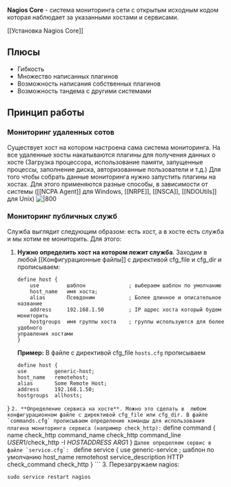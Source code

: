 **Nagios Core** - система мониторинга сети с открытым исходным кодом которая наблюдает за указанными хостами и сервисами.

[[Установка Nagios Core]]
## Плюсы
- Гибкость
- Множество написанных плагинов
- Возможность написания собственных плагинов
- Возможность тандема с другими системами
## Принцип работы
### Мониторинг удаленных сотов
Существует хост на котором настроена сама система мониторинга. На все удаленные хосты накатываются плагины для получения данных о хосте (Загрузка процессора, использование памяти, запущенные процессы, заполнение диска, авторизованные пользователи и т.д.)
Для того чтобы собрать данные мониторинга нужно запустить плагины на хостах. Для этого применяются разные способы, в зависимости от системы ([[NCPA Agent]] для Windows, [[NRPE]], [[NSCA]], [[NDOUtils]] для Unix)
![|800](https://assets.nagios.com/downloads/nagioscore/docs/nagioscore/4/en/images/xnrpe.png.pagespeed.ic.wFm4WFzkCQ.webp)
### Мониторинг публичных служб
Служба выглядит следующим образом: есть хост, а в хосте есть служба и мы хотим ее мониторить.
Для этого:
1. **Нужно определить хост на котором лежит служба**. Заходим в любой [[Конфигурационные файлы]] с директивой cfg_file и cfg_dir и прописываем: 
	```
	define host {
	    use         шаблон              ; выбераем шаблон по умолчанию
	    host_name   имя хоста;
	    alias       Псевдоним           ; Более длинное и описательное название
	    address     192.168.1.50        ; IP адрес хоста который будем мониторить
	    hostgroups  имя группы хоста    ; группы используются для более удобного                                                  управления хостами
	}
	```
	**Пример:**
	В файле с директивой cfg_file `hosts.cfg` прописываем
	```
	define host {
    use         generic-host; 
    host_name   remotehost; 
    alias       Some Remote Host; 
    address     192.168.1.50;
    hostgroups  allhosts; 
}
	```
2. **Определение сервиса на хосте**. Можно это сделать в  любом конфигурационном файле с директивой cfg_file или cfg_dir. В файле `commands.cfg` прописываем определение команды для использования плагина мониторинга сервиса (например check_http):
	```
	define command {
    name            check_http
    command_name    check_http
    command_line    $USER1$/check_http -I $HOSTADDRESS$ $ARG1$
    }
	```
	Далее определяем сервис в файле `service.cfg`: 
	```
	define service {
    use                 generic-service     ; шаблон по умолчанию
    host_name           remotehost
    service_description HTTP
    check_command       check_http
	}
	```
3. Перезагружаем nagios:
```
sudo service restart nagios
```

